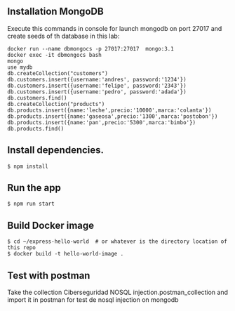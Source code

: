 ## Installation MongoDB
Execute this commands in console for launch mongodb on port 27017 and create seeds of th database in this lab:

```
docker run --name dbmongocs -p 27017:27017  mongo:3.1
docker exec -it dbmongocs bash
mongo
use mydb
db.createCollection("customers")
db.customers.insert({username:'andres', password:'1234'})
db.customers.insert({username:'felipe', password:'2343'})
db.customers.insert({username:'pedro', password:'adada'})
db.customers.find()
db.createCollection("products")
db.products.insert({name:'leche',precio:'10000',marca:'colanta'})
db.products.insert({name:'gaseosa',precio:'1300',marca:'postobon'})
db.products.insert({name:'pan',precio:'5300',marca:'bimbo'})
db.products.find()

```
## Install dependencies.

```
$ npm install
```

## Run the app

```
$ npm run start
```

## Build Docker image

```
$ cd ~/express-hello-world  # or whatever is the directory location of this repo
$ docker build -t hello-world-image .
```
## Test with postman
Take the collection Ciberseguridad NOSQL injection.postman_collection and  import it in postman for test de nosql injection on mongodb





